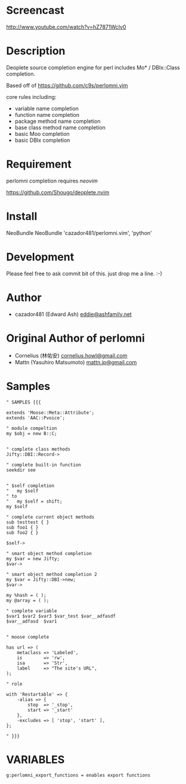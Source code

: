 
Screencast
==========

http://www.youtube.com/watch?v=hZ7871WcIv0


Description
===========

Deoplete source completion engine for perl includes Mo* / DBIx::Class completion.

Based off of https://github.com/c9s/perlomni.vim

core rules including:

* variable name completion
* function name completion
* package method name completion
* base class method name completion
* basic Moo completion
* basic DBIx completion

Requirement
===========

perlomni completion requires *neovim*

https://github.com/Shougo/deoplete.nvim

Install
========

NeoBundle
    NeoBundle 'cazador481/perlomni.vim', 'python'


Development
===========

Please feel free to ask commit bit of this. just drop me a line. :-)

Author
======
- cazador481 (Edward Ash) eddie@ashfamily.net

Original Author of perlomni
=====
- Cornelius (林佑安) cornelius.howl@gmail.com
- Mattn (Yasuhiro Matsumoto) mattn.jp@gmail.com


Samples
=======

    " SAMPLES {{{

    extends 'Moose::Meta::Attribute';
    extends 'AAC::Pvoice';

    " module compeltion
    my $obj = new B::C;


    " complete class methods
    Jifty::DBI::Record->

    " complete built-in function
    seekdir see


    " $self completion
    "   my $self
    " to 
    "   my $self = shift;
    my $self

    " complete current object methods
    sub testtest { }
    sub foo1 { }
    sub foo2 { }

    $self->

    " smart object method completion
    my $var = new Jifty;
    $var->

    " smart object method completion 2
    my $var = Jifty::DBI->new;
    $var->

    my %hash = ( );
    my @array = ( );

    " complete variable
    $var1 $var2 $var3 $var_test $var__adfasdf
    $var__adfasd  $var1 


    " moose complete

    has url => (
        metaclass => 'Labeled',
        is        => 'rw',
        isa       => 'Str',
        label     => "The site's URL",
    );

    " role

    with 'Restartable' => {
        -alias => {
            stop  => '_stop',
            start => '_start'
        },
        -excludes => [ 'stop', 'start' ],
    };

    " }}}

VARIABLES
========
    g:perlomni_export_functions = enables export functions
